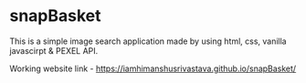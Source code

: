 # snapBasket
This is a simple image search application made by using html, css, vanilla javascirpt &amp; PEXEL API.

Working website link - https://iamhimanshusrivastava.github.io/snapBasket/
